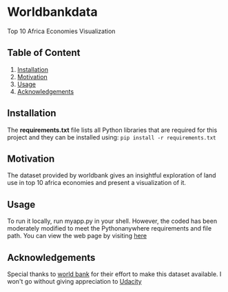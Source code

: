 # Worldbankdata

Top 10 Africa Economies Visualization

## Table of Content

1. [Installation](#installation)
1. [Motivation](#motivation)
1. [Usage](#usage)
1. [Acknowledgements](#Acknowlegements)

## Installation

The **requirements.txt** file lists all Python libraries that are required for this project and they can be installed using: `pip install -r requirements.txt`

## Motivation

The dataset provided by worldbank gives an insightful exploration of land use in top 10 africa economies and present a visualization of it.

## Usage

To run it locally, run myapp.py in your shell. However, the coded has been moderately modified to meet the Pythonanywhere requirements and file path. You can view the web page by visiting [here](http://ainard09.pythonanywhere.com/)

## Acknowledgements

Special thanks to [world bank](https://data.worldbank.org/) for their effort to make this dataset available. I won't go without giving appreciation to [Udacity](https://www.udacity.com)
